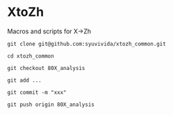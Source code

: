 XtoZh
=====
Macros and scripts for X->Zh

```
git clone git@github.com:syuvivida/xtozh_common.git

cd xtozh_common

git checkout 80X_analysis

git add ...

git commit -m "xxx"

git push origin 80X_analysis
```
